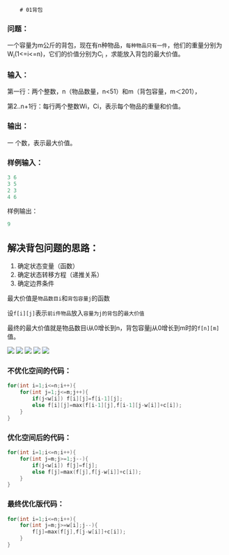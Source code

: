         # 01背包

### 问题：

一个容量为m公斤的背包，现在有n种物品，`每种物品只有一件`，他们的重量分别为W<sub>i</sub>(1<=i<=n)，它们的价值分别为C<sub>i</sub> ，求能放入背包的最大价值。

### 输入：

第一行：两个整数，n（物品数量，n<51）和m（背包容量，m＜201），

第2..n+1行：每行两个整数Wi，Ci，表示每个物品的重量和价值。

### 输出：
一 个数，表示最大价值。

### 样例输入：

```cpp
3 6
3 5
2 3
4 6
```

样例输出：

```cpp
9
```

## 解决背包问题的思路：

1. 确定状态变量（函数）
2. 确定状态转移方程（递推关系）
3. 确定边界条件

最大价值是`物品数目i`和`背包容量j`的函数

设`f[i][j]`表示`前i件物品`放入`容量为j的背包`的`最大价值`

最终的最大价值就是物品数目i从0增长到n，背包容量j从0增长到m时的`f[n][m]`值。

![](https://img2024.cnblogs.com/blog/3476421/202501/3476421-20250126131235288-1909356991.png)
![](https://img2024.cnblogs.com/blog/3476421/202501/3476421-20250126131309224-989045911.png)
![](https://img2024.cnblogs.com/blog/3476421/202501/3476421-20250126132206634-1414305827.png)
![](https://img2024.cnblogs.com/blog/3476421/202501/3476421-20250126132735023-269617566.png)
![](https://img2024.cnblogs.com/blog/3476421/202501/3476421-20250126132944229-35197934.png)

### 不优化空间的代码：

```cpp
for(int i=1;i<=n;i++){
    for(int j=1;j<=m;j++){
        if(j<w[i]) f[i][j]=f[i-1][j];
        else f[i][j]=max(f[i-1][j],f[i-1][j-w[i]]+c[i]);
    }
}
```

### 优化空间后的代码：

```cpp
for(int i=1;i<=n;i++){
    for(int j=m;j>=1;j--){
        if(j<w[i]) f[j]=f[j];
        else f[j]=max(f[j],f[j-w[i]]+c[i]);
    }
}
```

### 最终优化版代码：

```cpp
for(int i=1;i<=n;i++){
    for(int j=m;j>=w[i];j--){
        f[j]=max(f[j],f[j-w[i]]+c[i]);
    }
}
```

